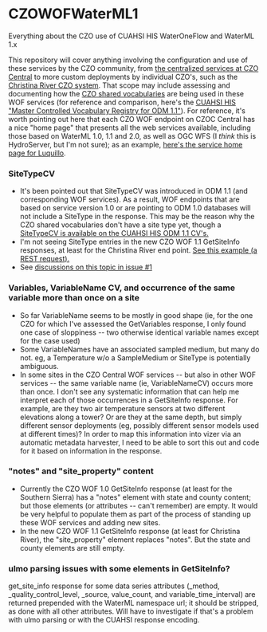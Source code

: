 CZOWOFWaterML1
==============

Everything about the CZO use of CUAHSI HIS WaterOneFlow and WaterML 1.x

This repository will cover anything involving the configuration and use of these services by the CZO community, from [the centralized services at CZO Central](http://central.criticalzone.org/pub_services.aspx) to more custom deployments by individual CZO's, such as the [Christina River CZO system](http://swrcsensors.dreamhosters.com/). That scope may include assessing and documenting how the [CZO shared vocabularies](http://sv.criticalzone.org/) are being used in these WOF services (for reference and comparison, here's the [CUAHSI HIS "Master Controlled Vocabulary Registry for ODM 1.1"](http://his.cuahsi.org/mastercvreg/cv11.aspx)). For reference, it's worth pointing out here that each CZO WOF endpoint on CZOC Central has a nice "home page" that presents all the web services available, including those based on WaterML 1.0, 1.1 and 2.0, as well as OGC WFS (I *think* this is HydroServer, but I'm not sure); as an example, [here's the service home page for Luquillo](http://water.sdsc.edu/czo_luquillo/Default.aspx).

### SiteTypeCV
* It's been pointed out that SiteTypeCV was introduced in ODM 1.1 (and corresponding WOF services). As a result, WOF endpoints that are based on service version 1.0 or are pointing to ODM 1.0 databases will not include a SiteType in the response. This may be the reason why the CZO shared vocabularies don't have a site type yet, though a [SiteTypeCV is available on the CUAHSI HIS ODM 1.1 CV's.](http://his.cuahsi.org/mastercvreg/edit_cv11.aspx?tbl=SiteTypeCV&id=853578079)
* I'm not seeing SiteType entries in the new CZO WOF 1.1 GetSiteInfo responses, at least for the Christina River end point. [See this example (a REST request).](http://water.sdsc.edu/czo_udel/REST/waterml_1_1.svc/siteinfo?location=czo_udel:STATION4)
* See [discussions on this topic in issue #1](https://github.com/CZOData/CZOWOFWaterML1/issues/1)

### Variables, VariableName CV, and occurrence of the same variable more than once on a site
* So far VariableName seems to be mostly in good shape (ie, for the one CZO for which I've assessed the GetVariables response, I only found one case of sloppiness -- two otherwise identical variable names except for the case used)
* Some VariableNames have an associated sampled medium, but many do not. eg, a Temperature w/o a SampleMedium or SiteType is potentially ambiguous.
* In some sites in the CZO Central WOF services -- but also in other WOF services -- the same variable name (ie, VariableNameCV) occurs more than once. I don't see any systematic information that can help me interpret each of those occurrences in a GetSiteInfo response. For example, are they two air temperature sensors at two different elevations along a tower? Or are they at the same depth, but simply different sensor deployments (eg, possibly different sensor models used at different times)? In order to map this information into vizer via an automatic metadata harvester, I need to be able to sort this out and code for it based on information in the response.

### "notes" and "site_property" content
* Currently the CZO WOF 1.0 GetSiteInfo response (at least for the Southern Sierra) has a "notes" element with state and county content; but those elements (or attributes -- can't remember) are empty. It would be very helpful to populate them as part of the process of standing up these WOF services and adding new sites.
* In the new CZO WOF 1.1 GetSiteInfo response (at least for Christina River), the "site_property" element replaces "notes". But the state and county elements are still empty.

### ulmo parsing issues with some elements in GetSiteInfo?
get_site_info response for some data series attributes (_method, _quality_control_level, _source, value_count, and variable_time_interval) are returned prepended with the WaterML namespace url; it should be stripped, as done with all other attributes. Will have to investigate if that's a problem with ulmo parsing or with the CUAHSI response encoding.
